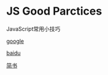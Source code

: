 # JS Good Parctices

JavaScript常用小技巧

[google][2]

[baidu][1] 

[简书][3]



[1]: https://www.baidu.com/
[2]:https://www.google.com/
[3]:https://www.jianshu.com/u/38cda4df3e4c

